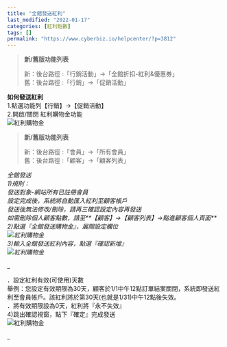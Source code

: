 ```yaml
---
title: "全館發送紅利"
last_modified: "2022-01-17"
categories: [紅利點數]
tags: []
permalink: "https://www.cyberbiz.io/helpcenter/?p=3812"
---
```


> **新/舊版功能列表**
>
> 新：後台路徑 :「行銷活動」→「全館折扣-紅利&優惠券」  
> 舊：後台路徑 :「行銷」→「促銷活動」

**如何發送紅利**  
1.點選功能列【行銷】→【促銷活動】  
2.開啟/關閉 紅利購物金功能  
![紅利購物金](https://www.cyberbiz.co/support/wp-content/uploads/2019/03/紅利購物金4.png)

> **新/舊版功能列表**
>
> 新：後台路徑 :「會員」→「所有會員」  
> 舊：後台路徑 :「顧客」→「顧客列表」

_全館發送  
1)規則：  
發送對象-網站所有已註冊會員  
設定完成後，系統將自動匯入紅利至顧客帳戶  
發送後無法修改/刪除，請再三確認設定內容再發送  
如需刪除個人顧客點數，請至**【顧客】→【顧客列表】→點進顧客個人頁面**  
2)點選『全館發送購物金』，展開設定欄位  
![紅利購物金](https://www.cyberbiz.co/support/wp-content/uploads/2019/03/紅利購物金7.png)  
3)輸入全館發送紅利內容，點選『確認新增』  
![紅利購物金](https://www.cyberbiz.co/support/wp-content/uploads/2019/03/紅利購物金8.png)_

_

．設定紅利有效(可使用)天數  
舉例：您設定有效期限為30天，顧客於1/1中午12點訂單結案關閉，系統即發送紅利至會員帳戶。該紅利將於第30天(也就是1/31)中午12點後失效。  
．將有效期限設為0天，紅利將『永不失效』  
4)跳出確認視窗，點下『確定』完成發送  
![紅利購物金](https://www.cyberbiz.co/support/wp-content/uploads/2019/03/紅利購物金9.png)

_

